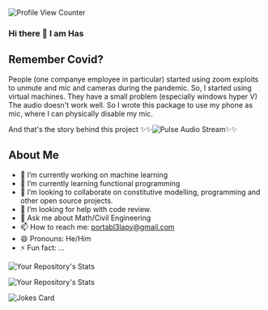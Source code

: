 ![Profile View Counter](https://komarev.com/ghpvc/?username=QuantumNovice)
### Hi there 👋 I am Has

## Remember Covid?
People (one companye employee in particular) started using zoom exploits to unmute and mic and cameras during the pandemic.
So, I started using virtual machines. They have a small problem (especially windows hyper V)
The audio doesn't work well. So I wrote this package to use my phone as mic, where I can physically
disable my mic.

And that's the story behind this project
✨✨![Pulse Audio Stream](https://github.com/noob-max-ai/pulse-audio-stream)✨✨


## About Me

- 🔭 I’m currently working on machine learning
- 🌱 I’m currently learning functional programming
- 👯 I’m looking to collaborate on constitutive modelling, programming and other open source projects.
- 🤔 I’m looking for help with code review.
- 💬 Ask me about Math/Civil Engineering
- 📫 How to reach me: portabl3lapy@gmail.com
- 😄 Pronouns: He/Him
- ⚡ Fun fact: ...



![Your Repository's Stats](https://github-readme-stats.vercel.app/api?username=QuantumNovice&show_icons=true)

![Your Repository's Stats](https://github-readme-stats.vercel.app/api/top-langs/?username=QuantumNovice&theme=blue-green)

![Jokes Card](https://readme-jokes.vercel.app/api)




